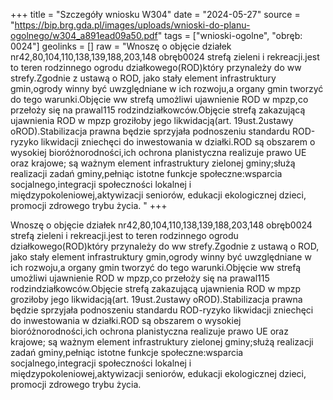 +++
title = "Szczegóły wniosku W304"
date = "2024-05-27"
source = "https://bip.brg.gda.pl/images/uploads/wnioski-do-planu-ogolnego/w304_a891ead09a50.pdf"
tags = ["wnioski-ogolne", "obręb: 0024"]
geolinks = []
raw = "Wnoszę o objęcie działek nr42,80,104,110,138,139,188,203,148 obręb0024 strefą zieleni i rekreacji.jest to teren rodzinnego ogrodu działkowego(ROD)który przynależy do ww strefy.Zgodnie z ustawą o ROD, jako stały element infrastruktury gmin,ogrody winny być uwzględniane w ich rozwoju,a organy gmin tworzyć do tego warunki.Objęcie ww strefą umożliwi ujawnienie ROD w mpzp,co przełoży się na prawal115 rodzindziałkowców.Objęcie strefą zakazującą ujawnienia ROD w mpzp groziłoby jego likwidacją(art. 19ust.2ustawy oROD).Stabilizacja prawna będzie sprzyjała podnoszeniu standardu ROD-ryzyko likwidacji zniechęci do inwestowania w działki.ROD są obszarem o wysokiej bioróżnorodności,ich ochrona planistyczna realizuje prawo UE oraz krajowe; są ważnym element infrastruktury zielonej gminy;służą realizacji zadań gminy,pełniąc istotne funkcje społeczne:wsparcia socjalnego,integracji społeczności lokalnej i międzypokoleniowej,aktywizacji seniorów, edukacji ekologicznej dzieci, promocji zdrowego trybu życia. "
+++

Wnoszę o objęcie działek nr42,80,104,110,138,139,188,203,148 obręb0024 strefą
zieleni i rekreacji.jest to teren rodzinnego ogrodu działkowego(ROD)który przynależy do ww
strefy.Zgodnie z ustawą o ROD, jako stały element infrastruktury gmin,ogrody winny być
uwzględniane w ich rozwoju,a organy gmin tworzyć do tego warunki.Objęcie ww strefą umożliwi
ujawnienie ROD w mpzp,co przełoży się na prawal115 rodzindziałkowców.Objęcie strefą
zakazującą ujawnienia ROD w mpzp groziłoby jego likwidacją(art. 19ust.2ustawy
oROD).Stabilizacja prawna będzie sprzyjała podnoszeniu standardu ROD-ryzyko likwidacji
zniechęci do inwestowania w działki.ROD są obszarem o wysokiej bioróżnorodności,ich ochrona
planistyczna realizuje prawo UE oraz krajowe; są ważnym element infrastruktury zielonej
gminy;służą realizacji zadań gminy,pełniąc istotne funkcje społeczne:wsparcia
socjalnego,integracji społeczności lokalnej i międzypokoleniowej,aktywizacji seniorów, edukacji
ekologicznej dzieci, promocji zdrowego trybu życia.



